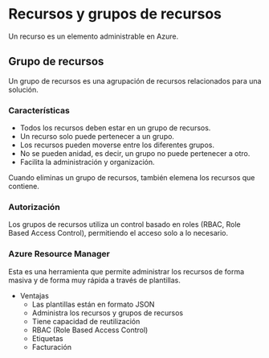 # Recursos y grupos de recursos

Un recurso es un elemento administrable en Azure.

## Grupo de recursos

Un grupo de recursos es una agrupación de recursos relacionados para una solución.

### Características

* Todos los recursos deben estar en un grupo de recursos.
* Un recurso solo puede pertenecer a un grupo.
* Los recursos pueden moverse entre los diferentes grupos.
* No se pueden anidad, es decir, un grupo no puede pertenecer a otro.
* Facilita la administración y organización.

Cuando eliminas un grupo de recursos, también elemena los recursos que contiene.

### Autorización

Los grupos de recursos utiliza un control basado en roles (RBAC, Role Based Access Control), permitiendo el acceso solo a lo necesario.

### Azure Resource Manager

Esta es una herramienta que permite administrar los recursos de forma masiva y de forma muy rápida a través de plantillas.

* Ventajas
  * Las plantillas están en formato JSON
  * Administra los recursos y grupos de recursos
  * Tiene capacidad de reutilización
  * RBAC (Role Based Access Control)
  * Etiquetas
  * Facturación
  